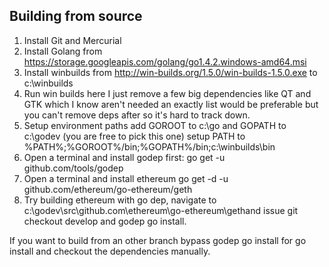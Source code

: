 ## Building from source

1. Install Git and Mercurial
1. Install Golang from https://storage.googleapis.com/golang/go1.4.2.windows-amd64.msi
1. Install winbuilds from http://win-builds.org/1.5.0/win-builds-1.5.0.exe to c:\winbuilds
1. Run win builds here I just remove a few big dependencies like QT and GTK which I know aren't needed an exactly list would be preferable but you can't remove deps after so it's hard to track down.
1. Setup environment paths add GOROOT to c:\go and GOPATH to c:\godev (you are free to pick this one) setup PATH to %PATH%;%GOROOT%/bin;%GOPATH%/bin;c:\winbuilds\bin
1. Open a terminal and install godep first: go get -u github.com/tools/godep
1. Open a terminal and install ethereum go get -d -u github.com/ethereum/go-ethereum/geth
1. Try building ethereum with go dep, navigate to c:\godev\src\github.com\ethereum\go-ethereum\gethand issue git checkout develop and godep go install.

If you want to build from an other branch bypass godep go install for go install and checkout the dependencies manually.